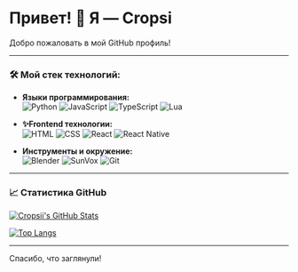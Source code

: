 # Привет! 👋 Я — Cropsi

Добро пожаловать в мой GitHub профиль!

---

### 🛠️ Мой стек технологий:

- **Языки программирования:**  
  ![Python](https://img.shields.io/badge/-Python-3776AB?style=flat-square&logo=Python&logoColor=white)
  ![JavaScript](https://img.shields.io/badge/-JavaScript-F7DF1E?style=flat-square&logo=JavaScript&logoColor=black)
  ![TypeScript](https://img.shields.io/badge/-TypeScript-007ACC?style=flat-square&logo=TypeScript&logoColor=white)
  ![Lua](https://img.shields.io/badge/-Lua-2C2D72?style=flat-square&logo=Lua&logoColor=white)

- **✨Frontend технологии:**  
  ![HTML](https://img.shields.io/badge/-HTML5-E34F26?style=flat-square&logo=HTML5&logoColor=white)
  ![CSS](https://img.shields.io/badge/-CSS3-1572B6?style=flat-square&logo=CSS3&logoColor=white)
  ![React](https://img.shields.io/badge/-React-61DAFB?style=flat-square&logo=React&logoColor=black)
  ![React Native](https://img.shields.io/badge/-React%20Native-61DAFB?style=flat-square&logo=React&logoColor=black)

- **Инструменты и окружение:**  
  ![Blender](https://img.shields.io/badge/-Blender-F5792A?style=flat-square&logo=Blender&logoColor=white)
  ![SunVox](https://img.shields.io/badge/-SunVox-9D3F9D?style=flat-square)
  ![Git](https://img.shields.io/badge/-Git-F05032?style=flat-square&logo=Git&logoColor=white)
---
### 📈 Статистика GitHub
  
  [![Cropsii's GitHub Stats](https://github-readme-stats.vercel.app/api?username=Cropsii&show_icons=true&theme=gruvbox)](https://github.com/Cropsii)
  
  [![Top Langs](https://github-readme-stats.vercel.app/api/top-langs/?username=Cropsii&theme=gruvbox)](https://github.com/Cropsii)
  
--- 

Спасибо, что заглянули!

